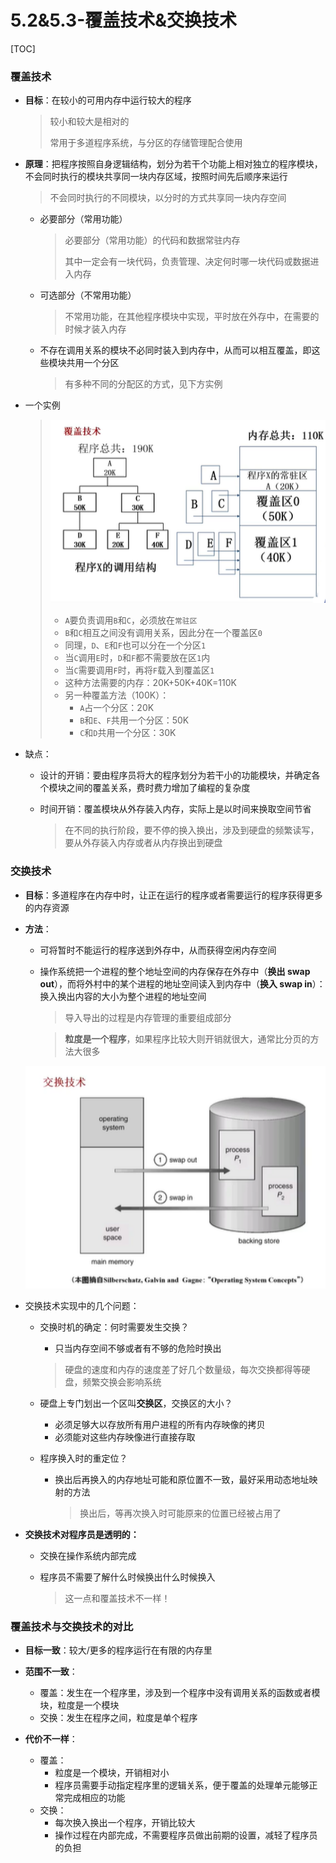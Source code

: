 # 5.2&5.3-覆盖技术&交换技术

[TOC]

### 覆盖技术

* **目标**：在较小的可用内存中运行较大的程序

  > 较小和较大是相对的
  >
  > 常用于多道程序系统，与分区的存储管理配合使用

* **原理**：把程序按照自身逻辑结构，划分为若干个功能上相对独立的程序模块，不会同时执行的模块共享同一块内存区域，按照时间先后顺序来运行

  > 不会同时执行的不同模块，以分时的方式共享同一块内存空间

  * 必要部分（常用功能）

    > 必要部分（常用功能）的代码和数据常驻内存
    >
    > 其中一定会有一块代码，负责管理、决定何时哪一块代码或数据进入内存

  * 可选部分（不常用功能）

    > 不常用功能，在其他程序模块中实现，平时放在外存中，在需要的时候才装入内存

  * 不存在调用关系的模块不必同时装入到内存中，从而可以相互覆盖，即这些模块共用一个分区

    > 有多种不同的分配区的方式，见下方实例

* 一个实例

  > ![覆盖技术实例](.\pics\vm2.png)
  >
  > * `A`要负责调用`B`和`C`，必须放在`常驻区`
  > * `B`和`C`相互之间没有调用关系，因此分在一个覆盖区`0`
  > * 同理，`D`、`E`和`F`也可以分在一个分区`1`
  > * 当`C`调用`E`时，`D`和`F`都不需要放在区`1`内
  > * 当`C`需要调用`F`时，再将`F`载入到覆盖区`1`
  > * 这种方法需要的内存：20K+50K+40K=110K
  > * 另一种覆盖方法（100K）：
  >   * `A`占一个分区：20K
  >   * `B`和`E`、`F`共用一个分区：50K
  >   * `C`和`D`共用一个分区：30K

* 缺点：

  * 设计的开销：要由程序员将大的程序划分为若干小的功能模块，并确定各个模块之间的覆盖关系，费时费力增加了编程的复杂度

  * 时间开销：覆盖模块从外存装入内存，实际上是以时间来换取空间节省

    > 在不同的执行阶段，要不停的换入换出，涉及到硬盘的频繁读写，要从外存装入内存或者从内存换出到硬盘



### 交换技术

* **目标**：多道程序在内存中时，让正在运行的程序或者需要运行的程序获得更多的内存资源

* **方法**：

  * 可将暂时不能运行的程序送到外存中，从而获得空闲内存空间

  * 操作系统把一个进程的整个地址空间的内存保存在外存中（**换出 swap out**），而将外村中的某个进程的地址空间读入到内存中（**换入 swap in**）：换入换出内容的大小为整个进程的地址空间

    > 导入导出的过程是内存管理的重要组成部分

    > **粒度是一个程序**，如果程序比较大则开销就很大，通常比分页的方法大很多

  <img src=".\pics\vm3.png" alt="交换技术" style="zoom:125%;" />

* 交换技术实现中的几个问题：

  * 交换时机的确定：何时需要发生交换？

    * 只当内存空间不够或者有不够的危险时换出

    > 硬盘的速度和内存的速度差了好几个数量级，每次交换都得等硬盘，频繁交换会影响系统

  * 硬盘上专门划出一个区叫**交换区**，交换区的大小？

    * 必须足够大以存放所有用户进程的所有内存映像的拷贝
    * 必须能对这些内存映像进行直接存取

  * 程序换入时的重定位？

    * 换出后再换入的内存地址可能和原位置不一致，最好采用动态地址映射的方法

      > 换出后，等再次换入时可能原来的位置已经被占用了

* **交换技术对程序员是透明的：**

  * 交换在操作系统内部完成

  * 程序员不需要了解什么时候换出什么时候换入

    > 这一点和覆盖技术不一样！



### 覆盖技术与交换技术的对比

* **目标一致**：较大/更多的程序运行在有限的内存里

* **范围不一致**：
  * 覆盖：发生在一个程序里，涉及到一个程序中没有调用关系的函数或者模块，粒度是一个模块
  * 交换：发生在程序之间，粒度是单个程序
* **代价不一样**：
  * 覆盖：
    * 粒度是一个模块，开销相对小
    * 程序员需要手动指定程序里的逻辑关系，便于覆盖的处理单元能够正常完成相应的功能
  * 交换：
    * 每次换入换出一个程序，开销比较大
    * 操作过程在内部完成，不需要程序员做出前期的设置，减轻了程序员的负担

